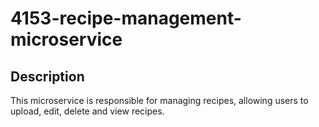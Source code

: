 # 4153-recipe-management-microservice
## Description
This microservice is responsible for managing recipes, allowing users to upload, edit, delete and view recipes.